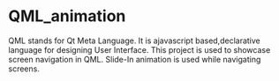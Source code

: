 QML_animation
=============

QML stands for Qt Meta Language.
It is ajavascript based,declarative language for designing User Interface.
This project is used to showcase screen navigation in QML.
Slide-In animation is used while navigating screens.

